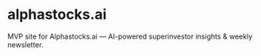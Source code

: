 # alphastocks.ai
MVP site for Alphastocks.ai — AI-powered superinvestor insights &amp; weekly newsletter.

